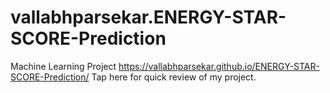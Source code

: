# vallabhparsekar.ENERGY-STAR-SCORE-Prediction
Machine Learning Project
https://vallabhparsekar.github.io/ENERGY-STAR-SCORE-Prediction/ Tap here for quick review of my project.
